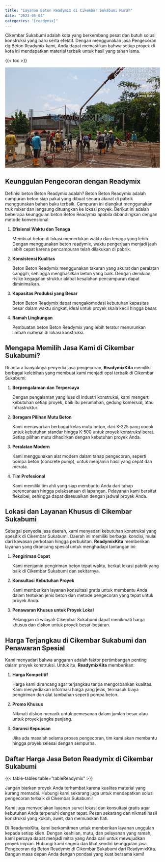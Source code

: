 ```yaml
---
title: "Layanan Beton Readymix di Cikembar Sukabumi Murah"
date: "2023-05-04"
categories: "[readymix]"
---
```


Cikembar Sukabumi adalah kota yang berkembang pesat dan butuh solusi konstruksi yang baru serta efektif. Dengan menggunakan jasa Pengecoran dg Beton Readymix kami, Anda dapat memastikan bahwa setiap proyek di kota ini mendapatkan material terbaik untuk hasil yang tahan lama.

{{< toc >}}

![Layanan Beton Readymix di Cikembar Sukabumi Murah](/images/readymix/cor-readymix-17.jpg)

## Keunggulan Pengecoran dengan Readymix

Definisi beton Beton Readymix adalah? Beton Beton Readymix adalah campuran beton siap pakai yang dibuat secara akurat di pabrik menggunakan bahan baku terbaik. Campuran ini diangkut menggunakan truk mixer dan langsung dituangkan ke lokasi proyek. Berikut ini adalah beberapa keunggulan beton Beton Readymix apabila dibandingkan dengan metode konvensional:

1. **Efisiensi Waktu dan Tenaga**

   Membuat beton di lokasi memerlukan waktu dan tenaga yang lebih. Dengan menggunakan beton readymix, waktu pengerjaan menjadi jauh lebih cepat karena pencampuran telah dilakukan di pabrik.

2. **Konsistensi Kualitas**

   Beton Beton Readymix menggunakan takaran yang akurat dan peralatan canggih, sehingga menghasilkan beton yang baik. Dengan demikian, risiko kegagalan struktur akibat kesalahan pencampuran dapat diminimalkan.

3. **Kapasitas Produksi yang Besar**

   Beton Beton Readymix dapat mengakomodasi kebutuhan kapasitas besar dalam waktu singkat, ideal untuk proyek skala kecil hingga besar.

4. **Ramah Lingkungan**

   Pembuatan beton Beton Readymix yang lebih teratur menurunkan limbah material di lokasi konstruksi.

## Mengapa Memilih Jasa Kami di Cikembar Sukabumi?

Di antara banyaknya penyedia jasa pengecoran, **ReadymixKita** memiliki berbagai kelebihan yang membuat kami menjadi opsi terbaik di Cikembar Sukabumi:

1. **Berpengalaman dan Terpercaya**

   Dengan pengalaman yang luas di industri konstruksi, kami mengerti kebutuhan setiap proyek, baik itu perumahan, gedung komersial, atau infrastruktur.

2. **Beragam Pilihan Mutu Beton**

   Kami menawarkan berbagai kelas mutu beton, dari K-225 yang cocok untuk kebutuhan standar hingga K-500 untuk proyek konstruksi berat. Setiap pilihan mutu dihadirkan dengan kebutuhan proyek Anda.

3. **Peralatan Modern**

   Kami menggunakan alat modern dalam tahap pengecoran, seperti pompa beton (concrete pump), untuk menjamin hasil yang cepat dan merata.

4. **Tim Profesional**

   Kami memiliki tim ahli yang siap membantu Anda dari tahap perencanaan hingga pelaksanaan di lapangan. Pelayanan kami bersifat fleksibel, sehingga dapat disesuaikan dengan jadwal proyek Anda.

## Lokasi dan Layanan Khusus di Cikembar Sukabumi

Sebagai penyedia jasa daerah, kami menyadari kebutuhan konstruksi yang spesifik di Cikembar Sukabumi. Daerah ini memiliki berbagai kondisi, mulai dari kawasan perkotaan hingga perbukitan. **ReadymixKita** memberikan layanan yang dirancang spesial untuk menghadapi tantangan ini:

1. **Pengiriman Cepat**

   Kami menjamin pengiriman beton tepat waktu, berkat lokasi pabrik yang baik di Cikembar Sukabumi dan sekitarnya.

2. **Konsultasi Kebutuhan Proyek**

   Kami memberikan layanan konsultasi gratis untuk membantu Anda dalam tentukan jenis beton dan metode pengecoran yang tepat untuk proyek Anda.

3. **Penawaran Khusus untuk Proyek Lokal**

   Pelanggan di wilayah Cikembar Sukabumi dapat menikmati harga khusus dan diskon untuk proyek besar-besaran.

## Harga Terjangkau di Cikembar Sukabumi dan Penawaran Spesial

Kami menyadari bahwa anggaran adalah faktor pertimbangan penting dalam proyek konstruksi. Untuk itu, **ReadymixKita** memberikan:

1. **Harga Kompetitif**

   Harga kami dirancang agar terjangkau tanpa mengorbankan kualitas. Kami menyediakan informasi harga yang jelas, termasuk biaya pengiriman dan alat tambahan seperti pompa beton.

2. **Promo Khusus**

   Nikmati diskon menarik untuk pemesanan dalam jumlah besar atau untuk proyek jangka panjang.

3. **Garansi Kepuasan**

   Jika ada masalah selama proses pengecoran, tim kami akan membantu hingga proyek selesai dengan sempurna.

## Daftar Harga Jasa Beton Readymix di Cikembar Sukabumi

{{< table-tables table="tableReadymix" >}}

Jangan biarkan proyek Anda terhambat karena kualitas material yang kurang memadai. Hubungi kami sekarang juga untuk mendapatkan solusi pengecoran terbaik di Cikembar Sukabumi!

Kami juga menyediakan layanan survei lokasi dan konsultasi gratis agar kebutuhan Anda terpenuhi dengan tepat. Pesan sekarang dan nikmati hasil konstruksi yang kokoh, awet, dan memuaskan hati.

Di ReadymixKita, kami berkomitmen untuk memberikan layanan unggulan kepada setiap klien. Dengan keahlian, mutu, dan pelayanan yang ramah, kami percaya dapat menjadi mitra yang Anda cari untuk mewujudkan proyek impian. Hubungi kami segera dan lihat sendiri keunggulan jasa Pengecoran dg Beton Readymix di Cikembar Sukabumi dari ReadymixKita. Bangun masa depan Anda dengan pondasi yang kuat bersama kami!